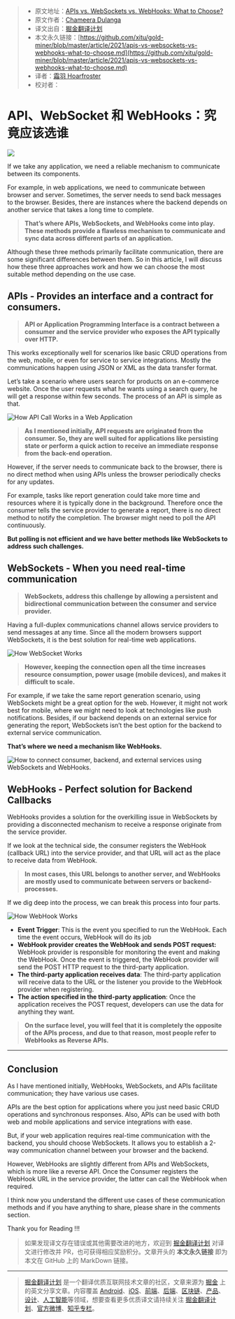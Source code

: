 > * 原文地址：[APIs vs. WebSockets vs. WebHooks: What to Choose?](https://blog.bitsrc.io/apis-vs-websockets-vs-webhooks-what-to-choose-5942b73aeb9b)
> * 原文作者：[Chameera Dulanga](https://medium.com/@chameeradulanga)
> * 译文出自：[掘金翻译计划](https://github.com/xitu/gold-miner)
> * 本文永久链接：[https://github.com/xitu/gold-miner/blob/master/article/2021/apis-vs-websockets-vs-webhooks-what-to-choose.md](https://github.com/xitu/gold-miner/blob/master/article/2021/apis-vs-websockets-vs-webhooks-what-to-choose.md)
> * 译者：[霜羽 Hoarfroster](https://github.com/PassionPenguin)
> * 校对者：

# API、WebSocket 和 WebHooks：究竟应该选谁

![](https://cdn-images-1.medium.com/max/5760/1*k3Etz0QztOVwxIMYg1Tatw.jpeg)

If we take any application, we need a reliable mechanism to communicate between its components.

For example, in web applications, we need to communicate between browser and server. Sometimes, the server needs to send back messages to the browser. Besides, there are instances where the backend depends on another service that takes a long time to complete.

> **That’s where APIs, WebSockets, and WebHooks come into play. These methods provide a flawless mechanism to communicate and sync data across different parts of an application.**

Although these three methods primarily facilitate communication, there are some significant differences between them. So in this article, I will discuss how these three approaches work and how we can choose the most suitable method depending on the use case.

## APIs - Provides an interface and a contract for consumers.

> **API or Application Programming Interface is a contract between a consumer and the service provider who exposes the API typically over HTTP.**

This works exceptionally well for scenarios like basic CRUD operations from the web, mobile, or even for service to service integrations. Mostly the communications happen using JSON or XML as the data transfer format.

Let’s take a scenario where users search for products on an e-commerce website. Once the user requests what he wants using a search query, he will get a response within few seconds. The process of an API is simple as that.

![How API Call Works in a Web Application](https://cdn-images-1.medium.com/max/2000/1*2P5Wwur2TEno1WY0lZHP3w.png)

> **As I mentioned initially, API requests are originated from the consumer. So, they are well suited for applications like persisting state or perform a quick action to receive an immediate response from the back-end operation.**

However, if the server needs to communicate back to the browser, there is no direct method when using APIs unless the browser periodically checks for any updates.

For example, tasks like report generation could take more time and resources where it is typically done in the background. Therefore once the consumer tells the service provider to generate a report, there is no direct method to notify the completion. The browser might need to poll the API continuously.

**But polling is not efficient and we have better methods like WebSockets to address such challenges.**

## WebSockets - When you need real-time communication

> **WebSockets, address this challenge by allowing a persistent and bidirectional communication between the consumer and service provider.**

Having a full-duplex communications channel allows service providers to send messages at any time. Since all the modern browsers support WebSockets, it is the best solution for real-time web applications.

![How WebSocket Works](https://cdn-images-1.medium.com/max/2690/1*6pyJqsMadK3ItpzWa3qdSA.png)

> **However, keeping the connection open all the time increases resource consumption, power usage (mobile devices), and makes it difficult to scale.**

For example, if we take the same report generation scenario, using WebSockets might be a great option for the web. However, it might not work best for mobile, where we might need to look at technologies like push notifications. Besides, if our backend depends on an external service for generating the report, WebSockets isn’t the best option for the backend to external service communication.

**That’s where we need a mechanism like WebHooks.**

![How to connect consumer, backend, and external services using WebSockets and WebHooks.](https://cdn-images-1.medium.com/max/2006/1*vhbQNBBr2Lmzz2QBa5KYkQ.png)

## WebHooks - Perfect solution for Backend Callbacks

WebHooks provides a solution for the overkilling issue in WebSockets by providing a disconnected mechanism to receive a response originate from the service provider.

If we look at the technical side, the consumer registers the WebHook (callback URL) into the service provider, and that URL will act as the place to receive data from WebHook.

> **In most cases, this URL belongs to another server, and WebHooks are mostly used to communicate between servers or backend-processes.**

If we dig deep into the process, we can break this process into four parts.

![How WebHook Works](https://cdn-images-1.medium.com/max/3000/1*2BYW_05KftDQ4U3XVrXQOA.png)

* **Event Trigger**: This is the event you specified to run the WebHook. Each time the event occurs, WebHook will do its job
* **WebHook provider creates the WebHook and sends POST request:** WebHook provider is responsible for monitoring the event and making the WebHook. Once the event is triggered, the WebHook provider will send the POST HTTP request to the third-party application.
* **The third-party application receives data**: The third-party application will receive data to the URL or the listener you provide to the WebHook provider when registering.
* **The action specified in the third-party application**: Once the application receives the POST request, developers can use the data for anything they want.

> **On the surface level, you will feel that it is completely the opposite of the APIs process, and due to that reason, most people refer to WebHooks as Reverse APIs.**

---

## Conclusion

As I have mentioned initially, WebHooks, WebSockets, and APIs facilitate communication; they have various use cases.

APIs are the best option for applications where you just need basic CRUD operations and synchronous responses. Also, APIs can be used with both web and mobile applications and service integrations with ease.

But, if your web application requires real-time communication with the backend, you should choose WebSockets. It allows you to establish a 2-way communication channel between your browser and the backend.

However, WebHooks are slightly different from APIs and WebSockets, which is more like a reverse API. Once the Consumer registers the WebHook URL in the service provider, the latter can call the WebHook when required.

I think now you understand the different use cases of these communication methods and if you have anything to share, please share in the comments section.

Thank you for Reading !!!

> 如果发现译文存在错误或其他需要改进的地方，欢迎到 [掘金翻译计划](https://github.com/xitu/gold-miner) 对译文进行修改并 PR，也可获得相应奖励积分。文章开头的 **本文永久链接** 即为本文在 GitHub 上的 MarkDown 链接。

---

> [掘金翻译计划](https://github.com/xitu/gold-miner) 是一个翻译优质互联网技术文章的社区，文章来源为 [掘金](https://juejin.im) 上的英文分享文章。内容覆盖 [Android](https://github.com/xitu/gold-miner#android)、[iOS](https://github.com/xitu/gold-miner#ios)、[前端](https://github.com/xitu/gold-miner#前端)、[后端](https://github.com/xitu/gold-miner#后端)、[区块链](https://github.com/xitu/gold-miner#区块链)、[产品](https://github.com/xitu/gold-miner#产品)、[设计](https://github.com/xitu/gold-miner#设计)、[人工智能](https://github.com/xitu/gold-miner#人工智能)等领域，想要查看更多优质译文请持续关注 [掘金翻译计划](https://github.com/xitu/gold-miner)、[官方微博](http://weibo.com/juejinfanyi)、[知乎专栏](https://zhuanlan.zhihu.com/juejinfanyi)。
